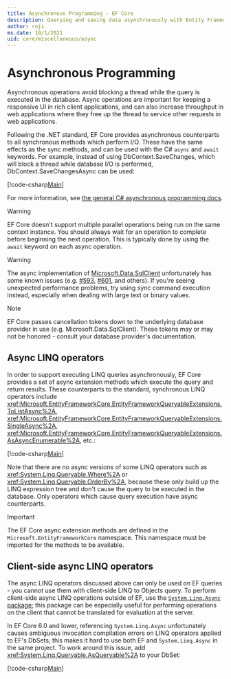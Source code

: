 ```yaml
---
title: Asynchronous Programming - EF Core
description: Querying and saving data asynchronously with Entity Framework Core
author: roji
ms.date: 10/1/2021
uid: core/miscellaneous/async
---
```

# Asynchronous Programming

Asynchronous operations avoid blocking a thread while the query is executed in the database. Async operations are important for keeping a responsive UI in rich client applications, and can also increase throughput in web applications where they free up the thread to service other requests in web applications.

Following the .NET standard, EF Core provides asynchronous counterparts to all synchronous methods which perform I/O. These have the same effects as the sync methods, and can be used with the C# `async` and `await` keywords. For example, instead of using DbContext.SaveChanges, which will block a thread while database I/O is performed, DbContext.SaveChangesAsync can be used:

[!code-csharp[Main](../../../samples/core/Miscellaneous/Async/Program.cs#SaveChangesAsync)]

For more information, see [the general C# asynchronous programming docs](/dotnet/csharp/async).

> [!WARNING]
> EF Core doesn't support multiple parallel operations being run on the same context instance. You should always wait for an operation to complete before beginning the next operation. This is typically done by using the `await` keyword on each async operation.

> [!WARNING]
> The async implementation of [Microsoft.Data.SqlClient](https://github.com/dotnet/SqlClient) unfortunately has some known issues (e.g. [#593](https://github.com/dotnet/SqlClient/issues/593), [#601](https://github.com/dotnet/SqlClient/issues/601), and others). If you're seeing unexpected performance problems, try using sync command execution instead, especially when dealing with large text or binary values.

> [!NOTE]
> EF Core passes cancellation tokens down to the underlying database provider in use (e.g. Microsoft.Data.SqlClient). These tokens may or may not be honored - consult your database provider's documentation.

## Async LINQ operators

In order to support executing LINQ queries asynchronously, EF Core provides a set of async extension methods which execute the query and return results. These counterparts to the standard, synchronous LINQ operators include <xref:Microsoft.EntityFrameworkCore.EntityFrameworkQueryableExtensions.ToListAsync%2A>, <xref:Microsoft.EntityFrameworkCore.EntityFrameworkQueryableExtensions.SingleAsync%2A>, <xref:Microsoft.EntityFrameworkCore.EntityFrameworkQueryableExtensions.AsAsyncEnumerable%2A>, etc.:

[!code-csharp[Main](../../../samples/core/Miscellaneous/Async/Program.cs#ToListAsync)]

Note that there are no async versions of some LINQ operators such as <xref:System.Linq.Queryable.Where%2A> or <xref:System.Linq.Queryable.OrderBy%2A>, because these only build up the LINQ expression tree and don't cause the query to be executed in the database. Only operators which cause query execution have async counterparts.

> [!IMPORTANT]
> The EF Core async extension methods are defined in the `Microsoft.EntityFrameworkCore` namespace. This namespace must be imported for the methods to be available.

## Client-side async LINQ operators

The async LINQ operators discussed above can only be used on EF queries - you cannot use them with client-side LINQ to Objects query. To perform client-side async LINQ operations outside of EF, use the [`System.Linq.Async` package](https://www.nuget.org/packages/System.Linq.Async); this package can be especially useful for performing operations on the client that cannot be translated for evaluation at the server.

In EF Core 6.0 and lower, referencing `System.Linq.Async` unfortunately causes ambiguous invocation compilation errors on LINQ operators applied to EF's DbSets; this makes it hard to use both EF and `System.Linq.Async` in the same project. To work around this issue, add <xref:System.Linq.Queryable.AsQueryable%2A> to your DbSet:

[!code-csharp[Main](../../../samples/core/Miscellaneous/AsyncWithSystemInteractive/Program.cs#SystemInteractiveAsync)]
